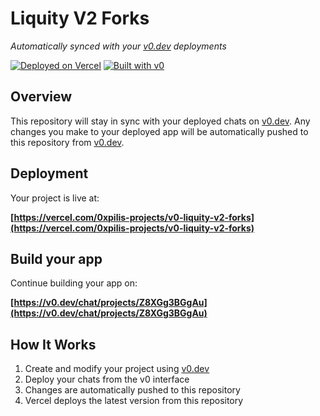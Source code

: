 # Liquity V2 Forks

*Automatically synced with your [v0.dev](https://v0.dev) deployments*

[![Deployed on Vercel](https://img.shields.io/badge/Deployed%20on-Vercel-black?style=for-the-badge&logo=vercel)](https://vercel.com/0xpilis-projects/v0-liquity-v2-forks)
[![Built with v0](https://img.shields.io/badge/Built%20with-v0.dev-black?style=for-the-badge)](https://v0.dev/chat/projects/Z8XGg3BGgAu)

## Overview

This repository will stay in sync with your deployed chats on [v0.dev](https://v0.dev).
Any changes you make to your deployed app will be automatically pushed to this repository from [v0.dev](https://v0.dev).

## Deployment

Your project is live at:

**[https://vercel.com/0xpilis-projects/v0-liquity-v2-forks](https://vercel.com/0xpilis-projects/v0-liquity-v2-forks)**

## Build your app

Continue building your app on:

**[https://v0.dev/chat/projects/Z8XGg3BGgAu](https://v0.dev/chat/projects/Z8XGg3BGgAu)**

## How It Works

1. Create and modify your project using [v0.dev](https://v0.dev)
2. Deploy your chats from the v0 interface
3. Changes are automatically pushed to this repository
4. Vercel deploys the latest version from this repository